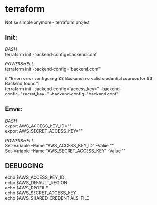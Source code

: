 # terraform
Not so simple anymore - terraform project

Init:
---
*BASH* <br />
terraform init -backend-config=backend.conf

*POWERSHELL* <br />
terraform init -backend-config="backend.conf"

if "Error: error configuring S3 Backend: no valid credential sources for S3 Backend found.":<br />
    terraform init -backend-config="access_key=" -backend-config="secret_key=" -backend-config="backend.conf"

Envs:
---
*BASH* <br />
export AWS_ACCESS_KEY_ID="" <br />
export AWS_SECRET_ACCESS_KEY="" <br />

*POWERSHELL* <br />
Set-Variable -Name "AWS_ACCESS_KEY_ID" -Value "" <br />
Set-Variable -Name "AWS_SECRET_ACCESS_KEY" -Value "" <br />

DEBUGGING
---
echo $AWS_ACCESS_KEY_ID <br />
echo $AWS_DEFAULT_REGION <br />
echo $AWS_PROFILE <br />
echo $AWS_SECRET_ACCESS_KEY <br />
echo $AWS_SHARED_CREDENTIALS_FILE <br />